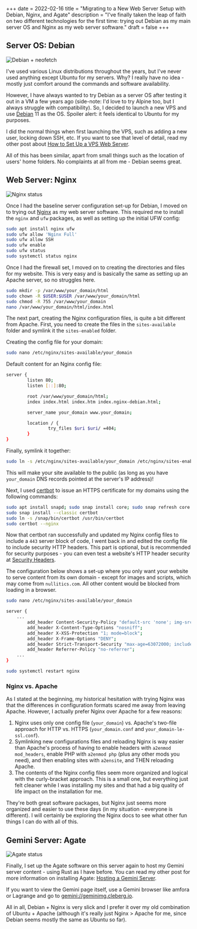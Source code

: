 +++
date = 2022-02-16
title = "Migrating to a New Web Server Setup with Debian, Nginx, and Agate"
description = "I've finally taken the leap of faith on two different technologies for the first time: trying out Debian as my main server OS and Nginx as my web server software."
draft = false
+++

## Server OS: Debian

![Debian + neofetch](https://img.cleberg.io/blog/20220216-migrating-to-debian-and-nginx/neofetch.png)

I've used various Linux distributions throughout the years, but I've never used anything except Ubuntu for my servers. Why? I really have no idea - mostly just comfort around the commands and software availability.

However, I have always wanted to try Debian as a server OS after testing it out in a VM a few years ago (side-note: I'd love to try Alpine too, but I always struggle with compatibility). So, I decided to launch a new VPS and use [Debian](https://www.debian.org) 11 as the OS. Spoiler alert: it feels identical to Ubuntu for my purposes.

I did the normal things when first launching the VPS, such as adding a new user, locking down SSH, etc. If you want to see that level of detail, read my other post about [How to Set Up a VPS Web Server](https://cleberg.io/blog/how-to-set-up-a-vps-web-server/).

All of this has been similar, apart from small things such as the location of users' home folders. No complaints at all from me - Debian seems great.

## Web Server: Nginx

![Nginx status](https://img.cleberg.io/blog/20220216-migrating-to-debian-and-nginx/nginx.png)

Once I had the baseline server configuration set-up for Debian, I moved on to trying out [Nginx](https://nginx.org) as my web server software. This required me to install the `nginx` and `ufw` packages, as well as setting up the initial UFW config:

```bash
sudo apt install nginx ufw
sudo ufw allow 'Nginx Full'
sudo ufw allow SSH
sudo ufw enable
sudo ufw status
sudo systemctl status nginx
```

Once I had the firewall set, I moved on to creating the directories and files for my website. This is very easy and is basically the same as setting up an Apache server, so no struggles here.

```bash
sudo mkdir -p /var/www/your_domain/html
sudo chown -R $USER:$USER /var/www/your_domain/html
sudo chmod -R 755 /var/www/your_domain
nano /var/www/your_domain/html/index.html
```

The next part, creating the Nginx configuration files, is quite a bit different from Apache. First, you need to create the files in the `sites-available` folder and symlink it the `sites-enabled` folder.

Creating the config file for your domain:

```bash
sudo nano /etc/nginx/sites-available/your_domain
```

Default content for an Nginx config file:

```bash
server {
        listen 80;
        listen [::]:80;

        root /var/www/your_domain/html;
        index index.html index.htm index.nginx-debian.html;

        server_name your_domain www.your_domain;

        location / {
                try_files $uri $uri/ =404;
        }
}
```

Finally, symlink it together:

```bash
sudo ln -s /etc/nginx/sites-available/your_domain /etc/nginx/sites-enabled/
```

This will make your site available to the public (as long as you have `your_domain` DNS records pointed at the server's IP address)!

Next, I used [certbot](https://certbot.eff.org/) to issue an HTTPS certificate for my domains using the following commands:

```bash
sudo apt install snapd; sudo snap install core; sudo snap refresh core
sudo snap install --classic certbot
sudo ln -s /snap/bin/certbot /usr/bin/certbot
sudo certbot --nginx
```

Now that certbot ran successfully and updated my Nginx config files to include a `443` server block of code, I went back in and edited the config file to include security HTTP headers. This part is optional, but is recommended for security purposes - you can even test a website's HTTP header security at [Security Headers](https://securityheaders.com/).

The configuration below shows a set-up where you only want your website to serve content from its own domain - except for images and scripts, which may come from `nullitics.com`. All other content would be blocked from loading in a browser.

```bash
sudo nano /etc/nginx/sites-available/your_domain
```

```bash
server {
    ...
        add_header Content-Security-Policy "default-src 'none'; img-src 'self' https://nullitics.com; script-src 'self' https://nullitics.com; style-src 'self'; font-src 'self'";
        add_header X-Content-Type-Options "nosniff";
        add_header X-XSS-Protection "1; mode=block";
        add_header X-Frame-Options "DENY";
        add_header Strict-Transport-Security "max-age=63072000; includeSubDomains";
        add_header Referrer-Policy "no-referrer";
    ...
}
```

```bash
sudo systemctl restart nginx
```

### Nginx vs. Apache

As I stated at the beginning, my historical hesitation with trying Nginx was that the differences in configuration formats scared me away from leaving Apache. However, I actually prefer Nginx over Apache for a few reasons:

1. Nginx uses only one config file (`your_domain`) vs. Apache's two-file approach for HTTP vs. HTTPS (`your_domain.conf` and `your_domain-le-ssl.conf`).
2. Symlinking new configurations files and reloading Nginx is way easier than Apache's process of having to enable headers with `a2enmod mod_headers`, enable PHP with `a2enmod php` (plus any other mods you need), and then enabling sites with `a2ensite`, and THEN reloading Apache.
3. The contents of the Nginx config files seem more organized and logical with the curly-bracket approach. This is a small one, but everything just felt cleaner while I was installing my sites and that had a big quality of life impact on the installation for me.

They're both great software packages, but Nginx just seems more organized and easier to use these days (in my situation - everyone is different). I will certainly be exploring the Nginx docs to see what other fun things I can do with all of this.

## Gemini Server: Agate

![Agate status](https://img.cleberg.io/blog/20220216-migrating-to-debian-and-nginx/agate.png)

Finally, I set up the Agate software on this server again to host my Gemini server content - using Rust as I have before. You can read my other post for more information on installing Agate: [Hosting a Gemini Server](https://cleberg.io/blog/hosting-a-gemini-server/).

If you want to view the Gemini page itself, use a Gemini browser like amfora or Lagrange and go to [gemini://geminimg.cleberg.io](gemini://geminimg.cleberg.io).

All in all, Debian + Nginx is very slick and I prefer it over my old combination of Ubuntu + Apache (although it's really just Nginx > Apache for me, since Debian seems mostly the same as Ubuntu so far).
